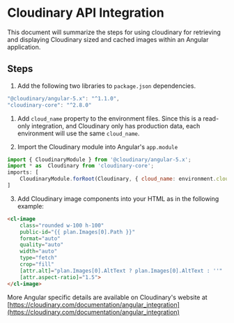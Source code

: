 # Cloudinary API Integration

This document will summarize the steps for using cloudinary for retrieving and displaying Cloudinary sized and cached images within an Angular application.

## Steps

1. Add the following two libraries to `package.json` dependencies.

```js
"@cloudinary/angular-5.x": "^1.1.0",
"cloudinary-core": "^2.8.0"
```

1. Add `cloud_name` property to the environment files.  Since this is a read-only integration, and Cloudinary only has production data, each environment will use the same `cloud_name`.

2. Import the Cloudinary module into Angular's `app.module`

```js
import { CloudinaryModule } from '@cloudinary/angular-5.x';
import * as  Cloudinary from 'cloudinary-core';
imports: [
    CloudinaryModule.forRoot(Cloudinary, { cloud_name: environment.cloud_name})
]
```

3. Add Cloudinary image components into your HTML as in the following example:

```html
<cl-image
    class="rounded w-100 h-100"
    public-id="{{ plan.Images[0].Path }}"
    format="auto"
    quality="auto"
    width="auto"
    type="fetch"
    crop="fill"
    [attr.alt]="plan.Images[0].AltText ? plan.Images[0].AltText : ''"
    [attr.aspect-ratio]="1.5">
</cl-image>
```

More Angular specific details are available on Cloudinary's website at [https://cloudinary.com/documentation/angular_integration](https://cloudinary.com/documentation/angular_integration)